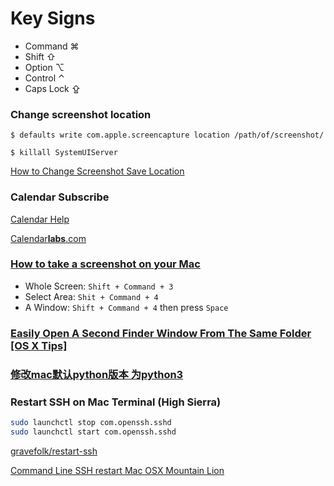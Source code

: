 # Key Signs

* Command ⌘
* Shift ⇧
* Option ⌥
* Control ⌃
* Caps Lock ⇪

### Change screenshot location

`$ defaults write com.apple.screencapture location /path/of/screenshot/`

`$ killall SystemUIServer`

[How to Change Screenshot Save Location](https://discussions.apple.com/docs/DOC-9081)


### Calendar Subscribe

[Calendar Help](https://support.apple.com/zh-cn/guide/calendar/subscribe-to-calendars-icl1022/mac)

[Calendar**labs**.com](https://www.calendarlabs.com/ical-calendar/)

### [How to take a screenshot on your Mac](https://support.apple.com/en-gb/HT201361)

- Whole Screen: `Shift + Command + 3`
- Select Area: `Shit + Command + 4`
- A Window: `Shift + Command + 4` then press `Space`


### [Easily Open A Second Finder Window From The Same Folder [OS X Tips]](https://www.cultofmac.com/228451/easily-open-a-second-finder-window-from-the-same-folder-os-x-tips/)


### [修改mac默认python版本 为python3](https://www.jianshu.com/p/ee8dd8d78232)


### Restart SSH on Mac Terminal (High Sierra)

```sh
sudo launchctl stop com.openssh.sshd
sudo launchctl start com.openssh.sshd
```

[gravefolk/restart-ssh](https://gist.github.com/gravefolk/96b79c321f7e6e52457f8a6fef603eac)

[Command Line SSH restart Mac OSX Mountain Lion](https://superuser.com/questions/478035/command-line-ssh-restart-mac-osx-mountain-lion)
